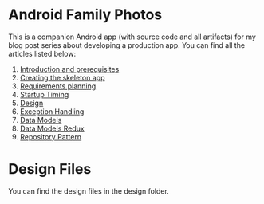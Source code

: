 # Android Family Photos

This is a companion Android app (with source code and all artifacts) for my blog post series about developing a production app.  You can find all the articles listed below:

1. [Introduction and prerequisites](https://medium.com/@FizzyInTheHall/building-a-production-android-app-1-93216e540398)
2. [Creating the skeleton app](https://medium.com/@FizzyInTheHall/building-a-production-android-app-2-7fe0aff67e5e)
3. [Requirements planning](https://medium.com/@FizzyInTheHall/building-a-production-android-app-3-9aa67d978607)
4. [Startup Timing](https://medium.com/@FizzyInTheHall/building-a-production-android-app-4-435769b2b98)
5. [Design](https://medium.com/@FizzyInTheHall/building-a-production-android-app-5-design-c6368191cd88)
6. [Exception Handling](https://medium.com/@FizzyInTheHall/building-a-production-android-app-6-exception-handling-e5c008a8c97c)
7. [Data Models](https://medium.com/@FizzyInTheHall/building-a-production-android-app-7-data-models-6700b4168d2)
8. [Data Models Redux](https://medium.com/@FizzyInTheHall/building-a-production-android-app-8-data-models-redux-e23359f2faee)
9. [Repository Pattern](https://medium.com/@FizzyInTheHall/building-a-production-android-app-9-the-repository-pattern-fbae7dd398ce)


# Design Files

You can find the design files in the design folder.
